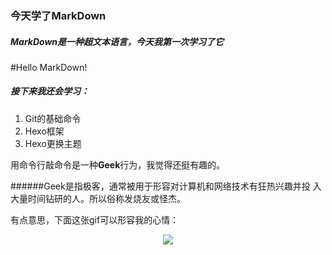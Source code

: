 ### 今天学了MarkDown
##### MarkDown是一种超文本语言，今天我第一次学习了它
#Hello MarkDown!
##### 接下来我还会学习：

1. Git的基础命令
1. Hexo框架
1. Hexo更换主题

用命令行敲命令是一种**Geek**行为，我觉得还挺有趣的。

 ######Geek是指极客，通常被用于形容对计算机和网络技术有狂热兴趣并投
 入大量时间钻研的人。所以俗称发烧友或怪杰。

有点意思，下面这张gif可以形容我的心情：<br/>
<div align = center><img src = "https://qgt-style.oss-cn-hangzhou.aliyuncs.com/newcoursep4/g1/g1-2-2/tenor.gif"><div/>

